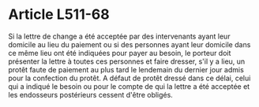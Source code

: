 # Article L511-68

Si la lettre de change a été acceptée par des intervenants ayant leur domicile au lieu du paiement ou si des personnes ayant leur domicile dans ce même lieu ont été indiquées pour payer au besoin, le porteur doit présenter la lettre à toutes ces personnes et faire dresser, s'il y a lieu, un protêt faute de paiement au plus tard le lendemain du dernier jour admis pour la confection du protêt.   A défaut de protêt dressé dans ce délai, celui qui a indiqué le besoin ou pour le compte de qui la lettre a été acceptée et les endosseurs postérieurs cessent d'être obligés.